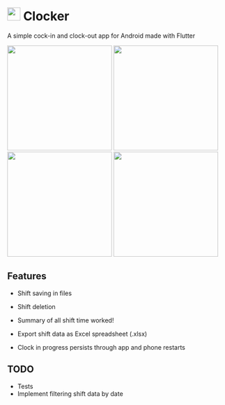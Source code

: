 # <img src='https://github.com/D0m1s/Clocker/assets/118167749/246339c9-f34f-45c3-9994-d89686a5f17e' width=30> Clocker
A simple cock-in and clock-out app for Android made with Flutter
<link rel="stylesheet" href="https://fonts.googleapis.com/css2?family=Material+Symbols+Outlined:opsz,wght,FILL,GRAD@24,400,0,0" />
<img src='https://github.com/D0m1s/Clocker/assets/118167749/cbd0ab80-5c96-4373-8bfe-aab8ac92d987' width=240> 
<img src='https://github.com/D0m1s/Clocker/assets/118167749/f70009c9-cc6c-4156-a9b7-8d7b3ce78d78' width=240> 
<img src='https://github.com/D0m1s/Clocker/assets/118167749/701110bf-c10a-41c9-9fa8-7b74777b0912' width=240> 
<img src='https://github.com/D0m1s/Clocker/assets/118167749/84f8f0ce-1089-49f6-b47a-1c48ac985f9b' width=240> 



## Features
- Shift saving in files
- Shift deletion
- Summary of all shift time worked!

- Export shift data as Excel spreadsheet (.xlsx)
- Clock in progress persists through app and phone restarts

## TODO
- Tests
- Implement filtering shift data by date
